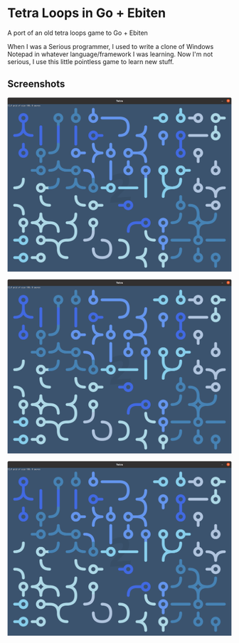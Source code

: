 # Tetra Loops in Go + Ebiten

A port of an old tetra loops game to Go + Ebiten

When I was a Serious programmer, I used to write a clone of Windows Notepad in whatever language/framework I was learning. Now I'm not serious, I use this little pointless game to learn new stuff.

## Screenshots

![1](https://github.com/oddstream/gotetra/blob/master/Screenshots/Screenshot1.png "1")

![2](https://github.com/oddstream/gotetra/blob/master/Screenshots/Screenshot1.png "2")

![3](https://github.com/oddstream/gotetra/blob/master/Screenshots/Screenshot1.png "3")
